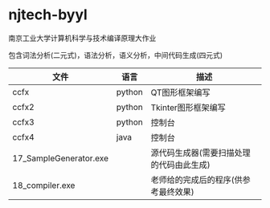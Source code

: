 # njtech-byyl
南京工业大学计算机科学与技术编译原理大作业

包含词法分析(二元式)，语法分析，语义分析，中间代码生成(四元式)

| 文件 | 语言 | 描述 |
| ----- | --- | ---- |
| ccfx | python | QT图形框架编写 |
| ccfx2 | python | Tkinter图形框架编写 |
| ccfx3 | python | 控制台 |
| ccfx4 | java | 控制台|
| 17_SampleGenerator.exe | | 源代码生成器(需要扫描处理的代码由此生成) |
| 18_compiler.exe | | 老师给的完成后的程序(供参考最终效果) |
